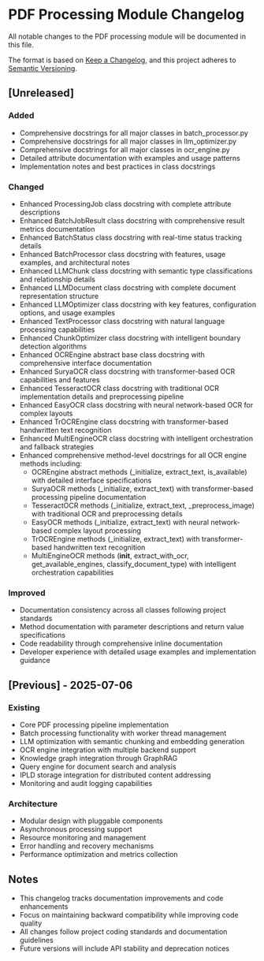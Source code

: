 # PDF Processing Module Changelog

All notable changes to the PDF processing module will be documented in this file.

The format is based on [Keep a Changelog](https://keepachangelog.com/en/1.0.0/),
and this project adheres to [Semantic Versioning](https://semver.org/spec/v2.0.0.html).

## [Unreleased]

### Added
- Comprehensive docstrings for all major classes in batch_processor.py
- Comprehensive docstrings for all major classes in llm_optimizer.py
- Comprehensive docstrings for all major classes in ocr_engine.py
- Detailed attribute documentation with examples and usage patterns
- Implementation notes and best practices in class docstrings

### Changed
- Enhanced ProcessingJob class docstring with complete attribute descriptions
- Enhanced BatchJobResult class docstring with comprehensive result metrics documentation
- Enhanced BatchStatus class docstring with real-time status tracking details
- Enhanced BatchProcessor class docstring with features, usage examples, and architectural notes
- Enhanced LLMChunk class docstring with semantic type classifications and relationship details
- Enhanced LLMDocument class docstring with complete document representation structure
- Enhanced LLMOptimizer class docstring with key features, configuration options, and usage examples
- Enhanced TextProcessor class docstring with natural language processing capabilities
- Enhanced ChunkOptimizer class docstring with intelligent boundary detection algorithms
- Enhanced OCREngine abstract base class docstring with comprehensive interface documentation
- Enhanced SuryaOCR class docstring with transformer-based OCR capabilities and features
- Enhanced TesseractOCR class docstring with traditional OCR implementation details and preprocessing pipeline
- Enhanced EasyOCR class docstring with neural network-based OCR for complex layouts
- Enhanced TrOCREngine class docstring with transformer-based handwritten text recognition
- Enhanced MultiEngineOCR class docstring with intelligent orchestration and fallback strategies
- Enhanced comprehensive method-level docstrings for all OCR engine methods including:
  - OCREngine abstract methods (_initialize, extract_text, is_available) with detailed interface specifications
  - SuryaOCR methods (_initialize, extract_text) with transformer-based processing pipeline documentation
  - TesseractOCR methods (_initialize, extract_text, _preprocess_image) with traditional OCR and preprocessing details
  - EasyOCR methods (_initialize, extract_text) with neural network-based complex layout processing
  - TrOCREngine methods (_initialize, extract_text) with transformer-based handwritten text recognition
  - MultiEngineOCR methods (__init__, extract_with_ocr, get_available_engines, classify_document_type) with intelligent orchestration capabilities

### Improved
- Documentation consistency across all classes following project standards
- Method documentation with parameter descriptions and return value specifications
- Code readability through comprehensive inline documentation
- Developer experience with detailed usage examples and implementation guidance

## [Previous] - 2025-07-06

### Existing
- Core PDF processing pipeline implementation
- Batch processing functionality with worker thread management
- LLM optimization with semantic chunking and embedding generation
- OCR engine integration with multiple backend support
- Knowledge graph integration through GraphRAG
- Query engine for document search and analysis
- IPLD storage integration for distributed content addressing
- Monitoring and audit logging capabilities

### Architecture
- Modular design with pluggable components
- Asynchronous processing support
- Resource monitoring and management
- Error handling and recovery mechanisms
- Performance optimization and metrics collection

## Notes
- This changelog tracks documentation improvements and code enhancements
- Focus on maintaining backward compatibility while improving code quality
- All changes follow project coding standards and documentation guidelines
- Future versions will include API stability and deprecation notices